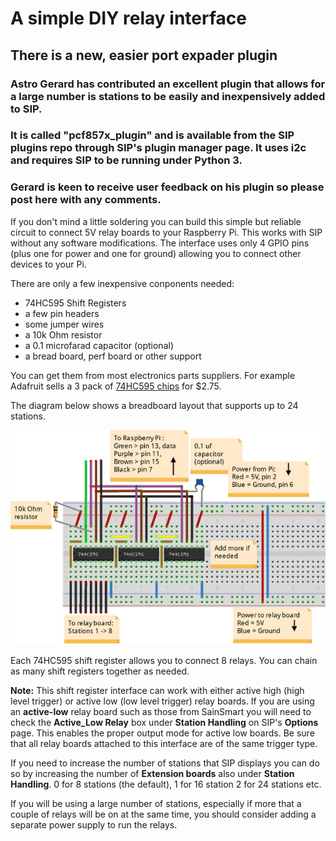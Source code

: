 # A simple DIY relay interface

## There is a new, easier port expader plugin

### Astro Gerard has contributed an excellent plugin that allows for a large number is stations to be easily and inexpensively added to SIP.

### It is called "pcf857x_plugin" and is available from the SIP plugins repo through SIP's plugin manager page. It uses i2c and requires SIP to be running under Python 3.

### Gerard is keen to receive user feedback on his plugin so please post here with any comments.

If you don't mind a little soldering you can build this simple but reliable circuit to connect 5V relay boards to your Raspberry Pi. This works with SIP without any software modifications. The interface uses only 4 GPIO pins (plus one for power and one for ground) allowing you to connect other devices to your Pi.

There are only a few inexpensive conponents needed:
- 74HC595 Shift Registers
- a few pin headers
- some jumper wires
- a 10k Ohm resistor
- a 0.1 microfarad capacitor (optional)
- a bread board, perf board or other support

You can get them from most electronics parts suppliers. For example Adafruit sells a 3 pack of [74HC595 chips](https://www.adafruit.com/products/450) for $2.75.

The diagram below shows a breadboard layout that supports up to 24 stations.

![shift register layout](images/SIP_shift_register_layout.jpg)

Each 74HC595 shift register allows you to connect 8 relays. You can chain as many shift registers together as needed.

**Note:** This shift register interface can work with either active high (high level trigger) or active low (low level trigger) relay boards. If you are using an **active-low** relay board such as those from SainSmart you will need to check the **Active_Low Relay** box under **Station Handling** on SIP's **Options** page. This enables the proper output mode for active low boards. Be sure that all relay boards attached to this interface are of the same trigger type.

If you need to increase the number of stations that SIP displays you can do so by increasing the number of **Extension boards** also under **Station Handling**. 0 for 8 stations (the default), 1 for 16 station 2 for 24 stations etc.


If you will be using a large number of stations, especially if more that a couple of relays will be on at the same time, you should consider adding a separate power supply to run the relays.


